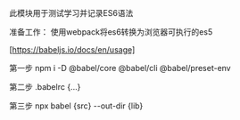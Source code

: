 
此模块用于测试学习并记录ES6语法

准备工作：
使用webpack将es6转换为浏览器可执行的es5

[https://babeljs.io/docs/en/usage]

第一步
npm i -D @babel/core @babel/cli @babel/preset-env

第二步
.babelrc {...}

第三步
npx babel {src} --out-dir {lib}






